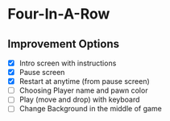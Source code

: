 Four-In-A-Row
====================

Improvement Options
--------------------

- [x] Intro screen with instructions
- [x] Pause screen
- [x] Restart at anytime (from pause screen)
- [ ] Choosing Player name and pawn color
- [ ] Play (move and drop) with keyboard
- [ ] Change Background in the middle of game